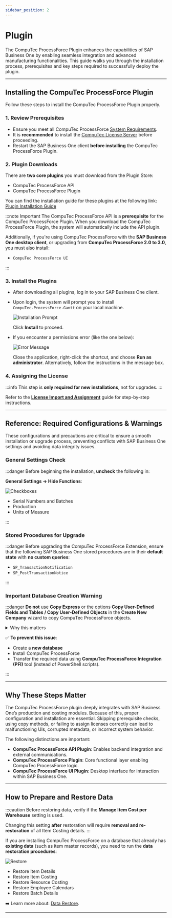 ```yaml
---
sidebar_position: 2
---
```


# Plugin

The CompuTec ProcessForce Plugin enhances the capabilities of SAP Business One by enabling seamless integration and advanced manufacturing functionalities. This guide walks you through the installation process, prerequisites and key steps required to successfully deploy the plugin.

---

## Installing the CompuTec ProcessForce Plugin

Follow these steps to install the CompuTec ProcessForce Plugin properly.

### 1. Review Prerequisites

- Ensure you meet all CompuTec ProcessForce [System Requirements](../../system-requirements.md).
- It is **recommended** to install the [CompuTec License Server](./license-server) before proceeding.
- Restart the SAP Business One client **before installing** the CompuTec ProcessForce Plugin.

### 2. Plugin Downloads

There are **two core plugins** you must download from the Plugin Store:

- CompuTec ProcessForce API
- CompuTec ProcessForce Plugin

You can find the installation guide for these plugins at the following link: [Plugin Installation Guide](https://learn.computec.one/docs/appengine/administrators-guide/configuration-and-administration/plugins/overview)

:::note Important
The CompuTec ProcessForce API is a **prerequisite** for the CompuTec ProcessForce Plugin. When you download the CompuTec ProcessForce Plugin, the system will automatically include the API plugin.

Additionally, if you're using CompuTec ProcessForce with the **SAP Business One desktop client**, or upgrading from **CompuTec ProcessForce 2.0 to 3.0**, you must also install:

- `CompuTec ProcessForce UI`

:::

### 3. Install the Plugins

- After downloading all plugins, log in to your SAP Business One client.
- Upon login, the system will prompt you to install `CompuTec.ProcessForce.Gantt` on your local machine.

    ![Installation Prompt](./media/extension/installation-prompt.png)

    Click **Install** to proceed.

- If you encounter a permissions error (like the one below):

    ![Error Message](./media/extension/error-message.png)

    Close the application, right-click the shortcut, and choose **Run as administrator**. Alternatively, follow the instructions in the message box.

### 4. Assigning the License

:::info
This step is **only required for new installations**, not for upgrades.
:::

Refer to the [**License Import and Assignment**](../../licensing/license-import-and-assignment.md) guide for step-by-step instructions.

---

## Reference: Required Configurations & Warnings

These configurations and precautions are critical to ensure a smooth installation or upgrade process, preventing conflicts with SAP Business One settings and avoiding data integrity issues.

### General Settings Check

:::danger
Before beginning the installation, **uncheck** the following in:

**General Settings → Hide Functions**:

![Checkboxes](./media/extension/general-settings-unchecked.webp)

- Serial Numbers and Batches
- Production
- Units of Measure

:::

### Stored Procedures for Upgrade

:::danger
Before upgrading the CompuTec ProcessForce Extension, ensure that the following SAP Business One stored procedures are in their **default state** with **no custom queries**:

- `SP_TransactionNotification`
- `SP_PostTransactionNotice`

:::

### Important Database Creation Warning

:::danger
**Do not** use **Copy Express** or the options **Copy User-Defined Fields and Tables / Copy User-Defined Objects** in the **Create New Company** wizard to copy CompuTec ProcessForce objects.

<details>
<summary>Why this matters</summary>
Using these methods results in improper assignment of `EditType` fields in CompuTec ProcessForce structures - leaving them as `NULL`. This is due to a bug in SAP Business One that affects DateTime fields when new databases are created using copy methods.
</details>

✅ **To prevent this issue**:

- Create a **new database**
- Install CompuTec ProcessForce
- Transfer the required data using **CompuTec ProcessForce Integration (PFI)** tool (instead of PowerShell scripts).

:::

---

## Why These Steps Matter

The CompuTec ProcessForce plugin deeply integrates with SAP Business One’s production and costing modules. Because of this, proper configuration and installation are essential. Skipping prerequisite checks, using copy methods, or failing to assign licenses correctly can lead to malfunctioning UIs, corrupted metadata, or incorrect system behavior.

The following distinctions are important:

- **CompuTec ProcessForce API Plugin**: Enables backend integration and external communications.
- **CompuTec ProcessForce Plugin**: Core functional layer enabling CompuTec ProcessForce logic.
- **CompuTec ProcessForce UI Plugin**: Desktop interface for interaction within SAP Business One.

---

## How to Prepare and Restore Data

:::caution
Before restoring data, verify if the **Manage Item Cost per Warehouse** setting is used.

Changing this setting **after** restoration will require **removal and re-restoration** of all Item Costing details.
:::

If you are installing CompuTec ProcessForce on a database that already has **existing data** (such as item master records), you need to run the **data restoration procedures**:

![Restore](./media/extension/restore.webp)

- Restore Item Details
- Restore Item Costing
- Restore Resource Costing
- Restore Employee Calendars
- Restore Batch Details

➡️ Learn more about: [Data Restore](../../../user-guide/system-initialization/data-restore.md).

---
